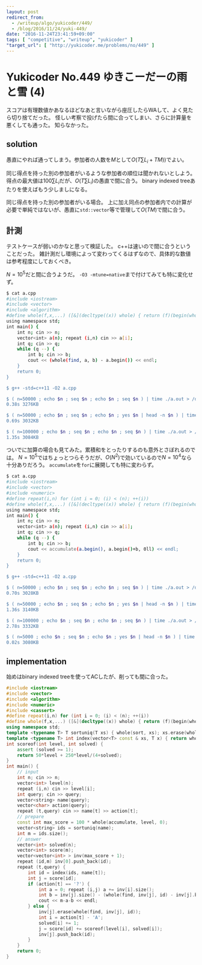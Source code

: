```yaml
---
layout: post
redirect_from:
  - /writeup/algo/yukicoder/449/
  - /blog/2016/11/24/yuki-449/
date: "2016-11-24T23:41:59+09:00"
tags: [ "competitive", "writeup", "yukicoder" ]
"target_url": [ "http://yukicoder.me/problems/no/449" ]
---
```


# Yukicoder No.449 ゆきこーだーの雨と雪 (4)

スコアは有理数値かあなるほどなあと言いながら座圧したらWAして、よく見たら切り捨てだった。
怪しい考察で投げたら間に合ってしまい、さらに計算量を悪くしても通った。
知らなかった。

## solution

愚直にやれば通ってしまう。参加者の人数を$M$として$O(T \sum L_i + T M))$でよい。

同じ得点を持った別の参加者がいるような参加者の順位は聞かれないとしよう。
得点の最大値は$100 \sum L_i$だが、$O(T\sum L_i)$の愚直で間に合う。
binary indexed treeあたりを使えばもう少しましになる。

同じ得点を持った別の参加者がいる場合。
上に加え同点の参加者内での計算が必要で単純ではないが、愚直に`std::vector`等で管理して$O(T M)$で間に合う。

## 計測

テストケースが弱いのかなと思って検証した。
c++は速いので間に合うということだった。
雑計測だし環境によって変わってくるはずなので、具体的な数値は参考程度にしておくべき。

$N = 10^5$だと間に合うようだ。
`-O3 -mtune=native`まで付けてみても特に変化せず。

``` sh
$ cat a.cpp
#include <iostream>
#include <vector>
#include <algorithm>
#define whole(f,x,...) ([&](decltype((x)) whole) { return (f)(begin(whole), end(whole), ## __VA_ARGS__); })(x)
using namespace std;
int main() {
    int n; cin >> n;
    vector<int> a(n); repeat (i,n) cin >> a[i];
    int q; cin >> q;
    while (q --) {
        int b; cin >> b;
        cout << (whole(find, a, b) - a.begin()) << endl;
    }
    return 0;
}

$ g++ -std=c++11 -O2 a.cpp

$ ( n=50000 ; echo $n ; seq $n ; echo $n ; seq $n ) | time ./a.out > /dev/null
0.38s 3276KB

$ ( n=50000 ; echo $n ; seq $n ; echo $n ; yes $n | head -n $n ) | time ./a.out > /dev/null
0.69s 3032KB

$ ( n=100000 ; echo $n ; seq $n ; echo $n ; seq $n ) | time ./a.out > /dev/null
1.35s 3084KB
```

ついでに加算の場合も見てみた。累積和をとったりするのも意外とさぼれるのでは。
$N = 10^5$ではちょっとつらそうだが、$O(N^2)$で効いているので$N = 10^4$なら十分ありだろう。
`accumulate`を`for`に展開しても特に変わらず。

``` sh
$ cat a.cpp
#include <iostream>
#include <vector>
#include <numeric>
#define repeat(i,n) for (int i = 0; (i) < (n); ++(i))
#define whole(f,x,...) ([&](decltype((x)) whole) { return (f)(begin(whole), end(whole), ## __VA_ARGS__); })(x)
using namespace std;
int main() {
    int n; cin >> n;
    vector<int> a(n); repeat (i,n) cin >> a[i];
    int q; cin >> q;
    while (q --) {
        int b; cin >> b;
        cout << accumulate(a.begin(), a.begin()+b, 0ll) << endl;
    }
    return 0;
}

$ g++ -std=c++11 -O2 a.cpp

$ ( n=50000 ; echo $n ; seq $n ; echo $n ; seq $n ) | time ./a.out > /dev/null
0.70s 3028KB

$ ( n=50000 ; echo $n ; seq $n ; echo $n ; yes $n | head -n $n ) | time ./a.out > /dev/null
1.36s 3140KB

$ ( n=100000 ; echo $n ; seq $n ; echo $n ; seq $n ) | time ./a.out > /dev/null
2.78s 3332KB

$ ( n=5000 ; echo $n ; seq $n ; echo $n ; yes $n | head -n $n ) | time ./a.out > /dev/null
0.02s 3080KB
```

## implementation

始めはbinary indexed treeを使ってACしたが、削っても間に合った。

``` c++
#include <iostream>
#include <vector>
#include <algorithm>
#include <numeric>
#include <cassert>
#define repeat(i,n) for (int i = 0; (i) < (n); ++(i))
#define whole(f,x,...) ([&](decltype((x)) whole) { return (f)(begin(whole), end(whole), ## __VA_ARGS__); })(x)
using namespace std;
template <typename T> T sortuniq(T xs) { whole(sort, xs); xs.erase(whole(unique, xs), xs.end()); return xs; }
template <typename T> int index(vector<T> const & xs, T x) { return whole(lower_bound, xs, x) - xs.begin(); }
int scoreof(int level, int solved) {
    assert (solved >= 1);
    return 50*level + 250*level/(4+solved);
}
int main() {
    // input
    int n; cin >> n;
    vector<int> level(n);
    repeat (i,n) cin >> level[i];
    int query; cin >> query;
    vector<string> name(query);
    vector<char> action(query);
    repeat (t,query) cin >> name[t] >> action[t];
    // prepare
    const int max_score = 100 * whole(accumulate, level, 0);
    vector<string> ids = sortuniq(name);
    int m = ids.size();
    // answer
    vector<int> solved(n);
    vector<int> score(m);
    vector<vector<int> > inv(max_score + 1);
    repeat (id,m) inv[0].push_back(id);
    repeat (t,query) {
        int id = index(ids, name[t]);
        int j = score[id];
        if (action[t] == '?') {
            int a = 0; repeat (i,j) a += inv[i].size();
            int b = inv[j].size() - (whole(find, inv[j], id) - inv[j].begin()) - 1;
            cout << m-a-b << endl;
        } else {
            inv[j].erase(whole(find, inv[j], id));
            int i = action[t] - 'A';
            solved[i] += 1;
            j = score[id] += scoreof(level[i], solved[i]);
            inv[j].push_back(id);
        }
    }
    return 0;
}
```

